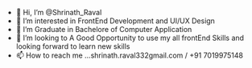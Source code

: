 - 👋 Hi, I’m @Shrinath_Raval
- 👀 I’m interested in FrontEnd Development and UI/UX Design
- 🌱 I’m Graduate in Bachelore of Computer Application
- 💞️ I’m looking to A Good Opportunity to use my all frontEnd Skills and looking forward to learn new skills
- 📫 How to reach me ...shrinath.raval332gmail.com / +91 7019975148

<!---
Shrinath33/Shrinath33 is a ✨ special ✨ repository because its `README.md` (this file) appears on your GitHub profile.
You can click the Preview link to take a look at your changes.
--->

